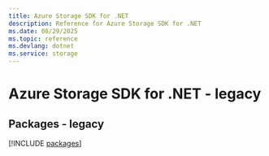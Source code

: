 ```yaml
---
title: Azure Storage SDK for .NET
description: Reference for Azure Storage SDK for .NET
ms.date: 08/29/2025
ms.topic: reference
ms.devlang: dotnet
ms.service: storage
---
```

# Azure Storage SDK for .NET - legacy
## Packages - legacy
[!INCLUDE [packages](storage-index.md)]